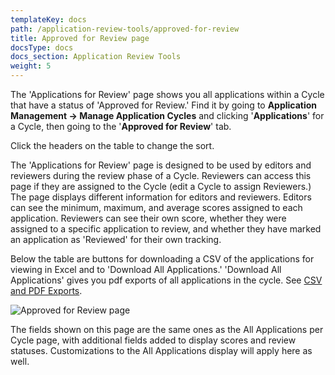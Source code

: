 ```yaml
---
templateKey: docs
path: /application-review-tools/approved-for-review
title: Approved for Review page
docsType: docs
docs_section: Application Review Tools
weight: 5
---
```

The 'Applications for Review' page shows you all applications within a Cycle that have a status of 'Approved for Review.' Find it by going to **Application Management -> Manage Application Cycles** and clicking '**Applications**' for a Cycle, then going to the '**Approved for Review**' tab.

Click the headers on the table to change the sort.

The 'Applications for Review' page is designed to be used by editors and reviewers during the review phase of a Cycle. Reviewers can access this page if they are assigned to the Cycle (edit a Cycle to assign Reviewers.) The page displays different information for editors and reviewers. Editors can see the minimum, maximum, and average scores assigned to each application. Reviewers can see their own score, whether they were assigned to a specific application to review, and whether they have marked an application as 'Reviewed' for their own tracking.

Below the table are buttons for downloading a CSV of the applications for viewing in Excel and to 'Download All Applications.' 'Download All Applications' gives you pdf exports of all applications in the cycle. See [CSV and PDF Exports](/docs/application-review-tools/csv-and-pdf-exports).

![Approved for Review page](/img/screenshot-from-2018-11-14-16-30-29.png)

The fields shown on this page are the same ones as the All Applications per Cycle page, with additional fields added to display scores and review statuses. Customizations to the All Applications display will apply here as well.
